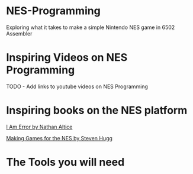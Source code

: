 # NES-Programming

Exploring what it takes to make a simple Nintendo NES game in 6502 Assembler

# Inspiring Videos on NES Programming

TODO - Add links to youtube videos on NES Programming

# Inspiring books on the NES platform
[I Am Error by Nathan Altice](https://www.amazon.com/Am-Error-Nintendo-Computer-Entertainment/dp/0262028778)

[Making Games for the NES by Steven Hugg](https://www.amazon.com/Making-Games-NES-Steven-Hugg/dp/1075952727)
# The Tools you will need
